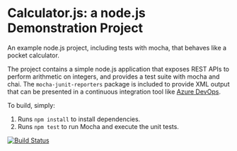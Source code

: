 Calculator.js: a node.js Demonstration Project
==============================================
An example node.js project, including tests with mocha, that behaves like
a pocket calculator.

The project contains a simple node.js application that exposes REST APIs
to perform arithmetic on integers, and provides a test suite with mocha
and chai.  The `mocha-junit-reporters` package is included to provide XML
output that can be presented in a continuous integration tool like
[Azure DevOps](https://azure.com/devops).

To build, simply:

1. Runs `npm install` to install dependencies.
2. Runs `npm test` to run Mocha and execute the unit tests.


[![Build Status](https://dev.azure.com/Praveen-Training-PractiseDevOps/Practise/_apis/build/status/RaghuRocks3.calculator?branchName=master)](https://dev.azure.com/Praveen-Training-PractiseDevOps/Practise/_build/latest?definitionId=1&branchName=master)
